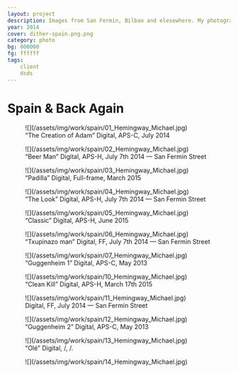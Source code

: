 ```yaml
---
layout: project
description: Images from San Fermin, Bilbao and elesewhere. My photography from that most beautiful country.
year: 2014
cover: dither-spain.png.png
category: photo
bg: 000000
fg: ffffff
tags:
	client
	dsds
---
```


# Spain & Back Again

<figure>![](/assets/img/work/spain/01_Hemingway_Michael.jpg)

<figcaption>“The Creation of Adam” Digital, APS-C, July 2014</figcaption>

</figure>

<figure>![](/assets/img/work/spain/02_Hemingway_Michael.jpg)

<figcaption>“Beer Man” Digital, APS-H, July 7th 2014 — San Fermin Street</figcaption>

</figure>

<figure>![](/assets/img/work/spain/03_Hemingway_Michael.jpg)

<figcaption>“Padilla” Digital, Full-frame, March 2015</figcaption>

</figure>

<figure>![](/assets/img/work/spain/04_Hemingway_Michael.jpg)

<figcaption>“The Look” Digital, APS-H, July 7th 2014 — San Fermin Street</figcaption>

</figure>

<figure>![](/assets/img/work/spain/05_Hemingway_Michael.jpg)

<figcaption>“Classic” Digital, APS-H, June 2015</figcaption>

</figure>

<figure>![](/assets/img/work/spain/06_Hemingway_Michael.jpg)

<figcaption>“Txupinazo man” Digital, FF, July 7th 2014 — San Fermin Street</figcaption>

</figure>

<figure>![](/assets/img/work/spain/07_Hemingway_Michael.jpg)

<figcaption>“Guggenheim 1” Digital, APS-C, May 2013</figcaption>

</figure>

<figure>![](/assets/img/work/spain/10_Hemingway_Michael.jpg)

<figcaption>“Clean Kill” Digital, APS-H, March 17th 2015</figcaption>

</figure>

<figure>![](/assets/img/work/spain/11_Hemingway_Michael.jpg)

<figcaption>Digital, FF, July 2014 — San Fermin Street</figcaption>

</figure>

<figure>![](/assets/img/work/spain/12_Hemingway_Michael.jpg)

<figcaption>“Guggenheim 2” Digital, APS-C, May 2013</figcaption>

</figure>

<figure>![](/assets/img/work/spain/13_Hemingway_Michael.jpg)

<figcaption>“Olé” Digital, /, /.</figcaption>

</figure>

<figure>![](/assets/img/work/spain/14_Hemingway_Michael.jpg)
